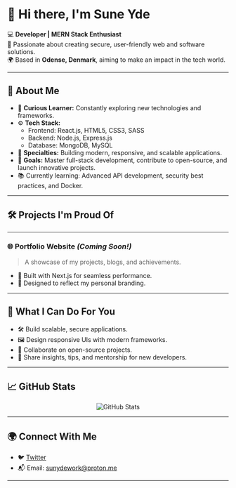 # 👋 Hi there, I'm **Sune Yde**  

💻 **Developer | MERN Stack Enthusiast**  
🌟 Passionate about creating secure, user-friendly web and software solutions.  
🌍 Based in **Odense, Denmark**, aiming to make an impact in the tech world.  

---

## 🚀 **About Me**  

- 🧠 **Curious Learner:** Constantly exploring new technologies and frameworks.  
- ⚙️ **Tech Stack:**  
  - Frontend: React.js, HTML5, CSS3, SASS  
  - Backend: Node.js, Express.js  
  - Database: MongoDB, MySQL  
- 🌟 **Specialties:** Building modern, responsive, and scalable applications.  
- 🎯 **Goals:** Master full-stack development, contribute to open-source, and launch innovative projects.  
- 📚 Currently learning: Advanced API development, security best practices, and Docker.  

---

## 🛠 **Projects I'm Proud Of**  

---

### 🌐 **Portfolio Website** *(Coming Soon!)*  
> A showcase of my projects, blogs, and achievements.  
- 🚀 Built with Next.js for seamless performance.  
- 🎨 Designed to reflect my personal branding.  

---

## 🌟 **What I Can Do For You**  
- 🛠 Build scalable, secure applications.  
- 🖼 Design responsive UIs with modern frameworks.  
- 🤝 Collaborate on open-source projects.  
- 💬 Share insights, tips, and mentorship for new developers.

---

## 📈 **GitHub Stats**  

<p align="center">
  <img src="https://github-readme-stats.vercel.app/api?username=SuneYde&show_icons=true&theme=radical" alt="GitHub Stats" />
</p>

---

## 🌍 **Connect With Me**  
- 🐦 [Twitter](https://x.com/SynXDevelopment)  
- 📬 Email: sunydework@proton.me  

---